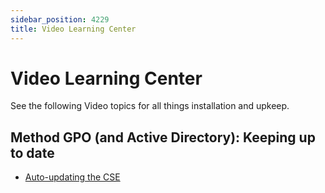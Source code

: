 ```yaml
---
sidebar_position: 4229
title: Video Learning Center
---
```


# Video Learning Center

See the following Video topics for all things installation and upkeep.

## Method GPO (and Active Directory): Keeping up to date

* [Auto-updating the CSE](../../Video/Install/AutoUpdate "Auto-updating the CSE")